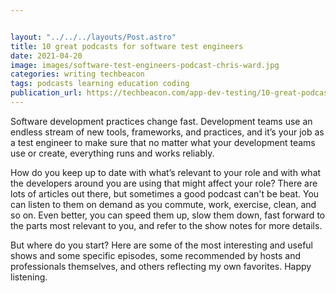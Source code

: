 ```yaml
---


layout: "../../../layouts/Post.astro"
title: 10 great podcasts for software test engineers
date: 2021-04-20
image: images/software-test-engineers-podcast-chris-ward.jpg
categories: writing techbeacon
tags: podcasts learning education coding
publication_url: https://techbeacon.com/app-dev-testing/10-great-podcasts-software-test-engineers
---
```


Software development practices change fast. Development teams use an endless stream of new tools, frameworks, and practices, and it’s your job as a test engineer to make sure that no matter what your development teams use or create, everything runs and works reliably.

How do you keep up to date with what’s relevant to your role and with what the developers around you are using that might affect your role? There are lots of articles out there, but sometimes a good podcast can't be beat. You can listen to them on demand as you commute, work, exercise, clean, and so on. Even better, you can speed them up, slow them down, fast forward to the parts most relevant to you, and refer to the show notes for more details.

But where do you start? Here are some of the most interesting and useful shows and some specific episodes, some recommended by hosts and professionals themselves, and others reflecting my own favorites. Happy listening.